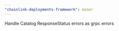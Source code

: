 ```yaml
---
"chainlink-deployments-framework": minor
---
```


Handle Catalog ResponseStatus errors as grpc errors
